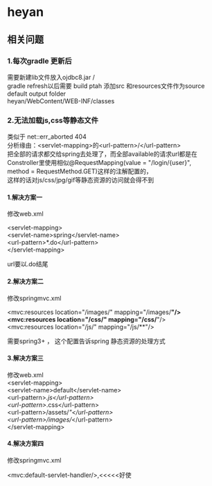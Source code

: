 # heyan

## 相关问题


### 1.每次gradle 更新后

需要新建lib文件放入ojdbc8.jar /<br>
gradle refresh以后需要 build ptah 添加src 和resources文件作为source <br>
default output folder <br>
heyan/WebContent/WEB-INF/classes <br>

### 2.无法加载js,css等静态文件
类似于 net::err_aborted 404 <br>
分析缘由：&lt;servlet-mapping&gt;的&lt;url-pattern&gt;/&lt;/url-pattern&gt;<br>
把全部的请求都交给spring去处理了，而全部available的请求url都是在Constroller里使用相似@RequestMapping(value = "/login/{user}", <br>
method = RequestMethod.GET)这样的注解配置的，<br>
这样的话对js/css/jpg/gif等静态资源的访问就会得不到

#### 1.解决方案一

修改web.xml

&lt;servlet-mapping&gt;<br>
        &lt;servlet-name&gt;spring&lt;/servlet-name&gt;<br>
        &lt;url-pattern&gt;*.do&lt;/url-pattern&gt;<br>
 &lt;/servlet-mapping&gt;<br>

url要以.do结尾<br>

#### 2.解决方案二<br>

修改springmvc.xml<br>

&lt;mvc:resources location="/images/" mapping="/images/**"/&gt;<br>
&lt;mvc:resources location="/css/" mapping="/css/**"/&gt;<br>
&lt;mvc:resources location="/js/" mapping="/js/**"/&gt;<br>

需要spring3+ ， 这个配置告诉spring 静态资源的处理方式<br>
#### 3.解决方案三<br>
修改web.xml<br>
&lt;servlet-mapping&gt; <br>
&lt;servlet-name&gt;default&lt;/servlet-name&gt; <br>
&lt;url-pattern&gt;*.js&lt;/url-pattern&gt; <br>
&lt;url-pattern&gt;*.css&lt;/url-pattern&gt; <br>
&lt;url-pattern&gt;/assets/*"&lt;/url-pattern&gt; <br>
&lt;url-pattern&gt;/images/*&lt;/url-pattern&gt; <br>
&lt;/servlet-mapping&gt;

#### 4.解决方案四<br>

修改springmvc.xml<br>

&lt;mvc:default-servlet-handler/&gt;,&lt;&lt;&lt;&lt;&lt;好使<br>